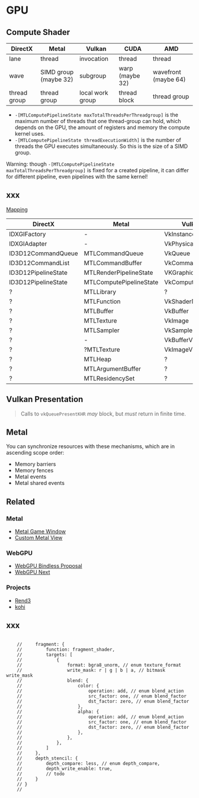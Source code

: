 # GPU

## Compute Shader

| DirectX      | Metal                 | Vulkan           | CUDA            | AMD                  |
| ------------ | --------------------- | ---------------- | --------------- | -------------------- |
| lane         | thread                | invocation       | thread          | thread               |
| wave         | SIMD group (maybe 32) | subgroup         | warp (maybe 32) | wavefront (maybe 64) |
| thread group | thread group          | local work group | thread block    | thread group         |

-   `-[MTLComputePipelineState maxTotalThreadsPerThreadgroup]` is the maximum number of threads that one thread-group can hold, which depends on the GPU, the amount of registers and memory the compute kernel uses.
-   `-[MTLComputePipelineState threadExecutionWidth]` is the number of threads the GPU executes simultaneously. So this is the size of a SIMD group.

Warning: though `-[MTLComputePipelineState maxTotalThreadsPerThreadgroup]` is fixed for a created pipeline, it can differ for different pipeline, even pipelines with the same kernel!

## xxx

[Mapping](https://docs.vulkan.org/guide/latest/decoder_ring.html)

| DirectX             | Metal                   | Vulkan             | WebGPU          |
| ------------------- | ----------------------- | ------------------ | --------------- |
| IDXGIFactory        | -                       | VkInstance         | navigator.gpu   |
| IDXGIAdapter        | -                       | VkPhysicalDevice   | Adapter         |
| ID3D12CommandQueue  | MTLCommandQueue         | VkQueue            | Queue           |
| ID3D12CommandList   | MTLCommandBuffer        | VkCommandBuffer    | CommandBuffer   |
| ID3D12PipelineState | MTLRenderPipelineState  | VKGraphicsPipeline | RenderPipeline  |
| ID3D12PipelineState | MTLComputePipelineState | VkComputePipeline  | ComputePipeline |
| ?                   | MTLLibrary              | ?                  | -               |
| ?                   | MTLFunction             | VkShaderModule     | -               |
| ?                   | MTLBuffer               | VkBuffer           | Buffer          |
| ?                   | MTLTexture              | VkImage            | Texture         |
| ?                   | MTLSampler              | VkSampler          | Sampler         |
| ?                   | -                       | VkBufferView       | -               |
| ?                   | ?MTLTexture             | VkImageView        | TextureView     |
| ?                   | MTLHeap                 | ?                  | -               |
| ?                   | MTLArgumentBuffer       | ?                  | -               |
| ?                   | MTLResidencySet         | ?                  | -               |

## Vulkan Presentation

> Calls to `vkQueuePresentKHR` _may_ block, but _must_ return in finite time.

## Metal

You can synchronize resources with these mechanisms, which are in ascending scope order:

-   Memory barriers
-   Memory fences
-   Metal events
-   Metal shared events

## Related

### Metal

-   [Metal Game Window](https://developer.apple.com/documentation/metal/managing_your_game_window_for_metal_in_macos?language=objc)
-   [Custom Metal View](https://developer.apple.com/documentation/metal/onscreen_presentation/creating_a_custom_metal_view?language=objc)

### WebGPU

-   [WebGPU Bindless Proposal](https://hackmd.io/PCwnjLyVSqmLfTRSqH0viA?view)
-   [WebGPU Next](https://developer.chrome.com/blog/next-for-webgpu)

### Projects

-   [Rend3](https://github.com/BVE-Reborn/rend3)
-   [kohi](https://github.com/travisvroman/kohi)

## xxx

```

    //     fragment: {
    //         function: fragment_shader,
    //         targets: [
    //             {
    //                 format: bgra8_unorm, // enum texture_format
    //                 write_mask: r | g | b | a, // bitmask write_mask
    //                 blend: {
    //                     color: {
    //                         operation: add, // enum blend_action
    //                         src_factor: one, // enum blend_factor
    //                         dst_factor: zero, // enum blend_factor
    //                     },
    //                     alpha: {
    //                         operation: add, // enum blend_action
    //                         src_factor: one, // enum blend_factor
    //                         dst_factor: zero, // enum blend_factor
    //                     },
    //                 },
    //             },
    //         ]
    //     },
    //     depth_stencil: {
    //         depth_compare: less, // enum depth_compare,
    //         depth_write_enable: true,
    //         // todo
    //     }
    // }
    //
```
